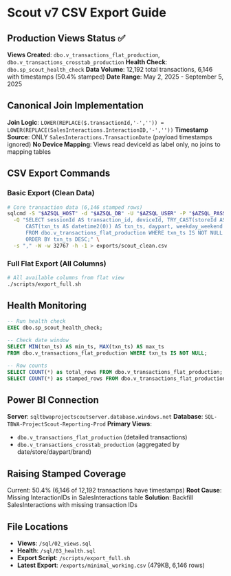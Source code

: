 # Scout v7 CSV Export Guide

## Production Views Status ✅

**Views Created**: `dbo.v_transactions_flat_production`, `dbo.v_transactions_crosstab_production`
**Health Check**: `dbo.sp_scout_health_check`
**Data Volume**: 12,192 total transactions, 6,146 with timestamps (50.4% stamped)
**Date Range**: May 2, 2025 - September 5, 2025

## Canonical Join Implementation

**Join Logic**: `LOWER(REPLACE($.transactionId,'-','')) = LOWER(REPLACE(SalesInteractions.InteractionID,'-',''))`
**Timestamp Source**: ONLY `SalesInteractions.TransactionDate` (payload timestamps ignored)
**No Device Mapping**: Views read deviceId as label only, no joins to mapping tables

## CSV Export Commands

### Basic Export (Clean Data)
```bash
# Core transaction data (6,146 stamped rows)
sqlcmd -S "$AZSQL_HOST" -d "$AZSQL_DB" -U "$AZSQL_USER" -P "$AZSQL_PASS" \
  -Q "SELECT sessionId AS transaction_id, deviceId, TRY_CAST(storeId AS int) AS store_id,
      CAST(txn_ts AS datetime2(0)) AS txn_ts, daypart, weekday_weekend
      FROM dbo.v_transactions_flat_production WHERE txn_ts IS NOT NULL
      ORDER BY txn_ts DESC;" \
  -s "," -W -w 32767 -h -1 > exports/scout_clean.csv
```

### Full Flat Export (All Columns)
```bash
# All available columns from flat view
./scripts/export_full.sh
```

## Health Monitoring

```sql
-- Run health check
EXEC dbo.sp_scout_health_check;

-- Check date window
SELECT MIN(txn_ts) AS min_ts, MAX(txn_ts) AS max_ts
FROM dbo.v_transactions_flat_production WHERE txn_ts IS NOT NULL;

-- Row counts
SELECT COUNT(*) as total_rows FROM dbo.v_transactions_flat_production;
SELECT COUNT(*) as stamped_rows FROM dbo.v_transactions_flat_production WHERE txn_ts IS NOT NULL;
```

## Power BI Connection

**Server**: `sqltbwaprojectscoutserver.database.windows.net`
**Database**: `SQL-TBWA-ProjectScout-Reporting-Prod`
**Primary Views**:
- `dbo.v_transactions_flat_production` (detailed transactions)
- `dbo.v_transactions_crosstab_production` (aggregated by date/store/daypart/brand)

## Raising Stamped Coverage

Current: 50.4% (6,146 of 12,192 transactions have timestamps)
**Root Cause**: Missing InteractionIDs in SalesInteractions table
**Solution**: Backfill SalesInteractions with missing transaction IDs

## File Locations

- **Views**: `/sql/02_views.sql`
- **Health**: `/sql/03_health.sql`
- **Export Script**: `/scripts/export_full.sh`
- **Latest Export**: `/exports/minimal_working.csv` (479KB, 6,146 rows)